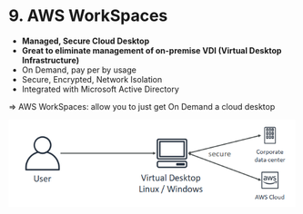 # 9. AWS WorkSpaces

- **Managed, Secure Cloud Desktop**
- **Great to eliminate management of on-premise VDI (Virtual Desktop Infrastructure)**
- On Demand, pay per by usage
- Secure, Encrypted, Network Isolation
- Integrated with Microsoft Active Directory

⇒ AWS WorkSpaces: allow you to just get On Demand a cloud desktop

![9%20AWS%20WorkSpaces/Untitled.png](9%20AWS%20WorkSpaces/Untitled.png)